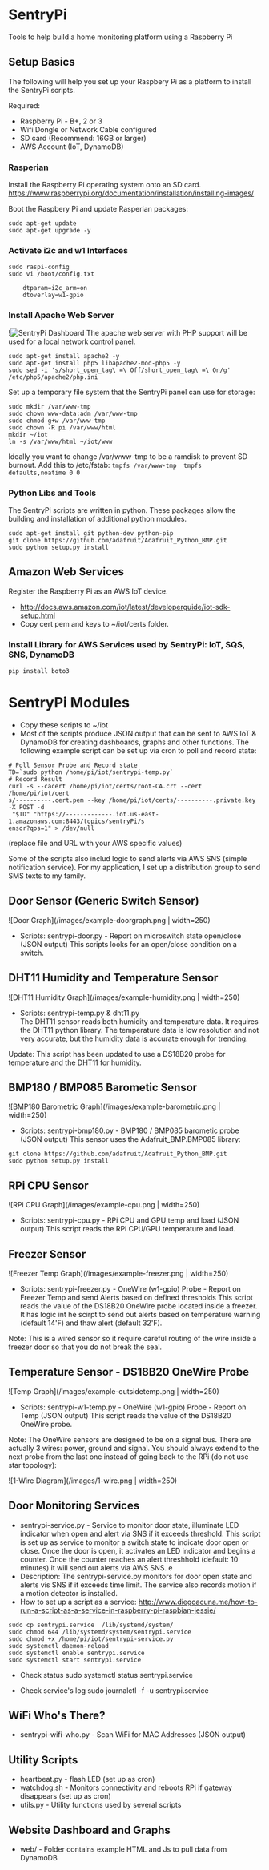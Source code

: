 # SentryPi
Tools to help build a home monitoring platform using a Raspberry Pi

## Setup Basics

The following will help you set up your Raspbery Pi as a platform to install the SentryPi scripts.

Required: 
* Raspberry Pi - B+, 2 or 3
* Wifi Dongle or Network Cable configured 
* SD card (Recommend: 16GB or larger)
* AWS Account (IoT, DynamoDB)

### Rasperian 
Install the Raspberry Pi operating system onto an SD card.  
https://www.raspberrypi.org/documentation/installation/installing-images/

Boot the Raspbery Pi and update Rasperian packages:
```
sudo apt-get update
sudo apt-get upgrade -y
````

### Activate i2c and w1 Interfaces
```
sudo raspi-config
sudo vi /boot/config.txt

	dtparam=i2c_arm=on
	dtoverlay=w1-gpio
```
### Install Apache Web Server
!![SentryPi Dashboard](/images/example-dashboard.png)
The apache web server with PHP support will be used for a local network control panel.

```
sudo apt-get install apache2 -y
sudo apt-get install php5 libapache2-mod-php5 -y
sudo sed -i 's/short_open_tag\ =\ Off/short_open_tag\ =\ On/g' /etc/php5/apache2/php.ini
```
Set up a temporary file system that the SentryPi panel can use for storage:
```
sudo mkdir /var/www-tmp
sudo chown www-data:adm /var/www-tmp
sudo chmod g+w /var/www-tmp
sudo chown -R pi /var/www/html
mkdir ~/iot
ln -s /var/www/html ~/iot/www
```
Ideally you want to change /var/www-tmp to be a ramdisk to prevent SD burnout. Add this to /etc/fstab:
`tmpfs /var/www-tmp  tmpfs defaults,noatime 0 0`

### Python Libs and Tools
The SentryPi scripts are written in python.  These packages allow the building and installation of additional python modules.
```
sudo apt-get install git python-dev python-pip
git clone https://github.com/adafruit/Adafruit_Python_BMP.git
sudo python setup.py install
```

## Amazon Web Services 
Register the Raspberry Pi as an AWS IoT device.
* http://docs.aws.amazon.com/iot/latest/developerguide/iot-sdk-setup.html
* Copy cert pem and keys to ~/iot/certs folder.

### Install Library for AWS Services used by SentryPi: IoT, SQS, SNS, DynamoDB
```
pip install boto3
```

#  SentryPi Modules
* Copy these scripts to ~/iot
* Most of the scripts produce JSON output that can be sent to AWS IoT & DynamoDB for creating dashboards, graphs and other functions.  The following example script can be set up via cron to poll and record state:
```
# Poll Sensor Probe and Record state
TD=`sudo python /home/pi/iot/sentrypi-temp.py`
# Record Result 
curl -s --cacert /home/pi/iot/certs/root-CA.crt --cert /home/pi/iot/cert
s/----------.cert.pem --key /home/pi/iot/certs/----------.private.key -X POST -d
 "$TD" "https://-------------.iot.us-east-1.amazonaws.com:8443/topics/sentryPi/s
ensor?qos=1" > /dev/null
```
(replace file and URL with your AWS specific values)

Some of the scripts also includ logic to send alerts via AWS SNS (simple notification service).  For my application, I set up a distribution group to send SMS texts to my family.

## Door Sensor (Generic Switch Sensor)
![Door Graph](/images/example-doorgraph.png | width=250)
* Scripts: sentrypi-door.py - Report on microswitch state open/close (JSON output)
This scripts looks for an open/close condition on a switch. 

## DHT11 Humidity and Temperature Sensor 
![DHT11 Humidity Graph](/images/example-humidity.png | width=250)
* Scripts: sentrypi-temp.py & dht11.py  
The DHT11 sensor reads both humidity and temperature data.  It requires the DHT11 python library.  The temperature data is low resolution and not very accurate, but the humidity data is accurate enough for trending. 

Update: This script has been updated to use a DS18B20 probe for temperature and the DHT11 for humidity.

## BMP180 / BMP085 Barometic Sensor 
![BMP180 Barometric Graph](/images/example-barometric.png | width=250)
* Scripts: sentrypi-bmp180.py - BMP180 / BMP085 barometic probe (JSON output)
This sensor uses the Adafruit_BMP.BMP085 library:
```
git clone https://github.com/adafruit/Adafruit_Python_BMP.git
sudo python setup.py install
```

## RPi CPU Sensor
![RPi CPU Graph](/images/example-cpu.png | width=250)
* Scripts: sentrypi-cpu.py - RPi CPU and GPU temp and load (JSON output)
This script reads the RPi CPU/GPU temperature and load.  

## Freezer Sensor
![Freezer Temp Graph](/images/example-freezer.png | width=250)
* Scripts: sentrypi-freezer.py - OneWire (w1-gpio) Probe - Report on Freezer Temp and send Alerts based on defined thresholds
This script reads the value of the DS18B20 OneWire probe located inside a freezer. It has logic int he scirpt to send out alerts based on temperature warning (default 14'F) and thaw alert (default 32'F).  

Note: This is a wired sensor so it require careful routing of the wire inside a freezer door so that you do not break the seal.

## Temperature Sensor - DS18B20 OneWire Probe
![Temp Graph](/images/example-outsidetemp.png | width=250)
* Scripts: sentrypi-w1-temp.py - OneWire (w1-gpio) Probe - Report on Temp (JSON output) 
This script reads the value of the DS18B20 OneWire probe. 

Note: The OneWire sensors are designed to be on a signal bus.  There are actually 3 wires: power, ground and signal.  You should always extend to the next probe from the last one instead of going back to the RPi (do not use star topology):

![1-Wire Diagram](/images/1-wire.png | width=250)

## Door Monitoring Services
* sentrypi-service.py - Service to monitor door state, illuminate LED indicator when open and alert via SNS if it exceeds threshold.
This script is set up as service to monitor a switch state to indicate door open or close. Once the door is open, it activates an LED indicator and begins a counter.  Once the counter reaches an alert threshhold (default: 10 minutes) it will send out alerts via AWS SNS.
e
* Description: The sentrypi-service.py monitors for door open state and alerts vis SNS if it exceeds time limit.  The service also records motion if a motion detector is installed.
* How to set up a script as a service: http://www.diegoacuna.me/how-to-run-a-script-as-a-service-in-raspberry-pi-raspbian-jessie/

```
sudo cp sentrypi.service  /lib/systemd/system/
sudo chmod 644 /lib/systemd/system/sentrypi.service
sudo chmod +x /home/pi/iot/sentrypi-service.py
sudo systemctl daemon-reload
sudo systemctl enable sentrypi.service
sudo systemctl start sentrypi.service
```

* Check status
sudo systemctl status sentrypi.service
 
* Check service's log
sudo journalctl -f -u sentrypi.service

## WiFi Who's There?
* sentrypi-wifi-who.py - Scan WiFi for MAC Addresses (JSON output)

## Utility Scripts
* heartbeat.py - flash LED (set up as cron)
* watchdog.sh - Monitors connectivity and reboots RPi if gateway disappears (set up as cron)
* utils.py - Utility functions used by several scripts

## Website Dashboard and Graphs
* web/ - Folder contains example HTML and Js to pull data from DynamoDB

